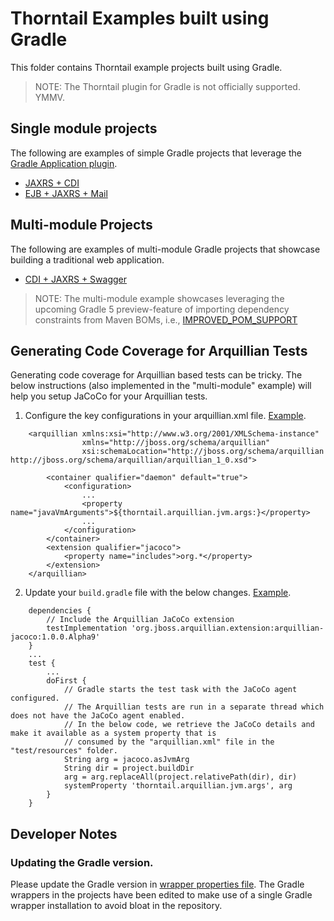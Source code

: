 # Thorntail Examples built using Gradle
This folder contains Thorntail example projects built using Gradle.

> NOTE: The Thorntail plugin for Gradle is not officially supported. YMMV.

## Single module projects
The following are examples of simple Gradle projects that leverage the [Gradle Application plugin](https://docs.gradle.org/current/userguide/application_plugin.html).
 
* [JAXRS + CDI](jaxrs-cdi)
* [EJB + JAXRS + Mail](ejb-jaxrs-mail)

## Multi-module Projects
The following are examples of multi-module Gradle projects that showcase building a traditional web application.

* [CDI + JAXRS + Swagger](multi-module)

> NOTE: The multi-module example showcases leveraging the upcoming Gradle 5 preview-feature of importing dependency
>  constraints from Maven BOMs, i.e., 
> [IMPROVED_POM_SUPPORT](https://docs.gradle.org/current/userguide/managing_transitive_dependencies.html#sec:bom_import)

## Generating Code Coverage for Arquillian Tests
Generating code coverage for Arquillian based tests can be tricky. The below instructions (also implemented in the
"multi-module" example) will help you setup JaCoCo for your Arquillian tests.

1. Configure the key configurations in your arquillian.xml file. [Example](multi-module/library-module/src/test/resources/arquillian.xml).
```
    <arquillian xmlns:xsi="http://www.w3.org/2001/XMLSchema-instance"
                xmlns="http://jboss.org/schema/arquillian"
                xsi:schemaLocation="http://jboss.org/schema/arquillian http://jboss.org/schema/arquillian/arquillian_1_0.xsd">
    
        <container qualifier="daemon" default="true">
            <configuration>
                ...
                <property name="javaVmArguments">${thorntail.arquillian.jvm.args:}</property>
                ...
            </configuration>
        </container>
        <extension qualifier="jacoco">
            <property name="includes">org.*</property>
        </extension>
    </arquillian>
```

2. Update your `build.gradle` file with the below changes. [Example](multi-module/build.gradle).
```
    dependencies {
        // Include the Arquillian JaCoCo extension
        testImplementation 'org.jboss.arquillian.extension:arquillian-jacoco:1.0.0.Alpha9'
    }
    ...
    test {
        ...
        doFirst {
            // Gradle starts the test task with the JaCoCo agent configured.
            // The Arquillian tests are run in a separate thread which does not have the JaCoCo agent enabled.
            // In the below code, we retrieve the JaCoCo details and make it available as a system property that is
            // consumed by the "arquillian.xml" file in the "test/resources" folder.
            String arg = jacoco.asJvmArg
            String dir = project.buildDir
            arg = arg.replaceAll(project.relativePath(dir), dir)
            systemProperty 'thorntail.arquillian.jvm.args', arg
        }
    }
```

## Developer Notes

### Updating the Gradle version.

Please update the Gradle version in [wrapper properties file](gradle/wrapper/gradle-wrapper.properties). The Gradle
wrappers in the projects have been edited to make use of a single Gradle wrapper installation to avoid bloat in the
repository.
